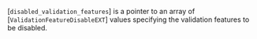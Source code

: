 [`disabled_validation_features`] is a pointer to an array of
[`ValidationFeatureDisableEXT`] values specifying the validation
features to be disabled.